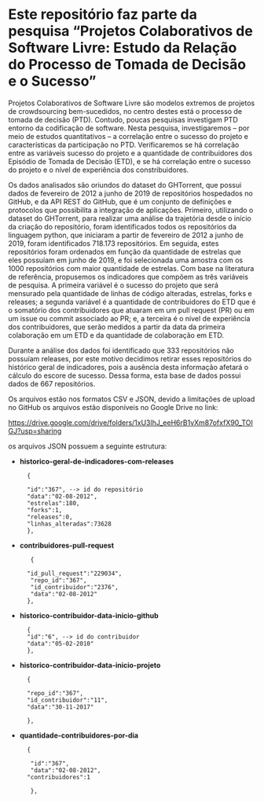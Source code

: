<h1>Este repositório faz parte da pesquisa “Projetos Colaborativos de Software Livre: Estudo da Relação do Processo de Tomada de Decisão e o Sucesso” </h1>

Projetos Colaborativos de Software Livre são modelos extremos de projetos de crowdsourcing bem-sucedidos, no centro destes está o processo de tomada de decisão (PTD). Contudo, poucas pesquisas investigam PTD entorno da codificação de software. Nesta pesquisa, investigaremos – por meio de estudos quantitativos – a correlação entre o sucesso do projeto e características da participação no PTD. Verificaremos se há correlação entre as variáveis sucesso do projeto e a quantidade de contribuidores dos Episódio de Tomada de Decisão (ETD), e se há correlação entre o sucesso do projeto e o nível de experiência dos constribuidores. 

Os dados analisados são oriundos do dataset do GHTorrent, que possui dados de fevereiro de 2012 a junho de 2019 de repositórios hospedados no GitHub, e da API REST do GitHub, que é um conjunto de definições e protocolos que possibilita a integração de aplicações. Primeiro, utilizando o dataset do GHTorrent,  para realizar uma análise da trajetória desde o início da criação do repositório, foram identificados todos os repositórios da linguagem python, que iniciaram a partir de fevereiro de 2012 a junho de 2019, foram identificados 718.173 repositórios. Em seguida, estes repositórios foram ordenados em função da quantidade de estrelas que eles possuíam em junho de 2019, e foi selecionada uma amostra com os 1000 repositórios com maior quantidade de estrelas. Com base na literatura de referência, propusemos os indicadores que compõem as três variáveis de pesquisa. A primeira variável é o sucesso do projeto que será mensurado pela quantidade de linhas de código alteradas, estrelas, forks e releases; a segunda variável é a quantidade de contribuidores do ETD que é o somatório dos contribuidores que atuaram em um pull request (PR) ou em um issue ou commit associado ao PR; e, a terceira é o nível de experiência dos contribuidores, que serão medidos a partir da data da primeira colaboração em um ETD e da quantidade de colaboração em ETD.

Durante a análise dos dados foi identificado que 333 repositórios não possuíam releases, por este motivo decidimos retirar esses repositórios do histórico geral de indicadores, pois a ausência desta informação afetará o cálculo do escore de sucesso. Dessa forma, esta base de dados possui dados de 667 repositórios.


Os arquivos estão nos formatos CSV e JSON, devido a limitações de upload no GitHub os arquivos estão disponíveis no Google Drive no link:

https://drive.google.com/drive/folders/1xU3lhJ_eeH6rB1vXm87ofxfX90_TOIGJ?usp=sharing


os arquivos JSON possuem a seguinte estrutura:

+ <b> historico-geral-de-indicadores-com-releases </b>

		{

		"id":"367", --> id do repositório
		"data":"02-08-2012", 
		"estrelas":180, 
		"forks":1, 
		"releases":0, 
		"linhas_alteradas":73628 
  		},
  
+ <b> contribuidores-pull-request </b>
		
 		 {
    
		"id_pull_request":"229034",
   		 "repo_id":"367",
  		 "id_contribuidor":"2376",
  		 "data":"02-08-2012"
  		},

+ <b>historico-contribuidor-data-inicio-github </b>

		{
		"id":"6", --> id do contribuidor
		"data":"05-02-2010"
		},

+ <b>historico-contribuidor-data-inicio-projeto </b>

		{

		"repo_id":"367",
		"id_contribuidor":"11",
		"data":"30-11-2017"

		},

+ <b> quantidade-contribuidores-por-dia </b>

		{

		 "id":"367",
		 "data":"02-08-2012",
		"contribuidores":1

		 },
